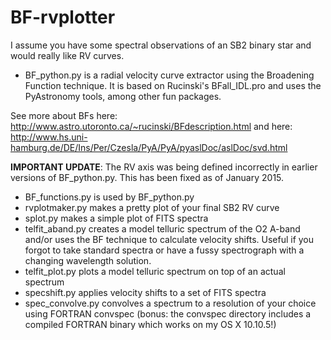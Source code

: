 BF-rvplotter
============

I assume you have some spectral observations of an SB2 binary star and would really like RV curves.

* BF_python.py is a radial velocity curve extractor using the Broadening Function technique. It is based on Rucinski's BFall_IDL.pro and uses the PyAstronomy tools, among other fun packages.

See more about BFs here: http://www.astro.utoronto.ca/~rucinski/BFdescription.html
and here: http://www.hs.uni-hamburg.de/DE/Ins/Per/Czesla/PyA/PyA/pyaslDoc/aslDoc/svd.html

<b>IMPORTANT UPDATE</b>: The RV axis was being defined incorrectly in earlier versions of BF_python.py. This has been fixed as of January 2015.

* BF_functions.py is used by BF_python.py
* rvplotmaker.py makes a pretty plot of your final SB2 RV curve
* splot.py makes a simple plot of FITS spectra
* telfit_aband.py creates a model telluric spectrum of the O2 A-band and/or uses the BF technique to calculate velocity shifts. Useful if you forgot to take standard spectra or have a fussy spectrograph with a changing wavelength solution.
* telfit_plot.py plots a model telluric spectrum on top of an actual spectrum
* specshift.py applies velocity shifts to a set of FITS spectra
* spec_convolve.py convolves a spectrum to a resolution of your choice using FORTRAN convspec (bonus: the convspec directory includes a compiled FORTRAN binary which works on my OS X 10.10.5!)
